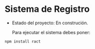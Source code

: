 <h1> Sistema de Registro</h1>

- Estado del proyecto: En construción.

  Para ejecutar el sistema debes poner:

 ```npm install ract```
   
